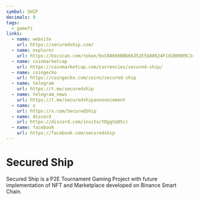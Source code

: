 ```yaml
---
symbol: SHIP
decimals: 9
tags:
  - gamefi
links:
  - name: website
    url: https://securedship.com/
  - name: explorer
    url: https://bscscan.com/token/0xC0A696BBb66352E5b88624F1d1B8909C34Dc4E4a
  - name: coinmarketcap
    url: https://coinmarketcap.com/currencies/secured-ship/
  - name: coingecko
    url: https://coingecko.com/coins/secured-ship
  - name: telegram
    url: https://t.me/securedship
  - name: telegram_news
    url: https://t.me/securedshipannouncement
  - name: x
    url: https://x.com/SecuredShip
  - name: discord
    url: https://discord.com/invite/YDggVaD5cc
  - name: facebook
    url: https://facebook.com/securedship
---
```


# Secured Ship

Secured Ship is a P2E Tournament Gaming Project with future implementation of NFT and Marketplace developed on Binance Smart Chain.
